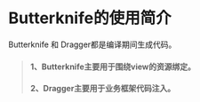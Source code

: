 # Butterknife的使用简介

  Butterknife 和 Dragger都是编译期间生成代码。
 > #### 1、Butterknife主要用于围绕view的资源绑定。
 > #### 2、Dragger主要用于业务框架代码注入。
